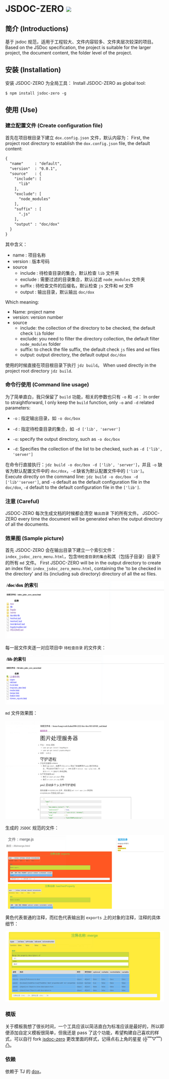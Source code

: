 JSDOC-ZERO ![](https://travis-ci.org/kahn1990/jsdoc-zero.svg?branch=master)
===========================================================================
## 简介 (Introductions)

基于 jsdoc 规范，适用于工程较大、文件内容较多、文件夹层次较深的项目。
Based on the JSDoc specification, the project is suitable for the larger project, the document content, the folder level of the project.

## 安装 (Installation)
安装 JSDOC-ZERO 为全局工具：
Install JSDOC-ZERO as global tool:

```
$ npm install jsdoc-zero -g
```

## 使用 (Use)

### 建立配置文件 (Create configuration file)

首先在项目根目录下建立 `dox.config.json` 文件，默认内容为：
First, the project root directory to establish the `dox.config.json` file, the default content:

```
{
  "name"     : "default",
  "version"  : "0.0.1",
  "source"   : {
    "include": [
      "lib"
    ],
    "exclude": [
      "node_modules"
    ],
    "suffix" : [
      ".js"
    ],
    "output" : "doc/dox"
  }
}
```

其中含义：

- name : 项目名称
- version : 版本号码
- source
    - include : 待检查目录的集合，默认检查 `lib` 文件夹
    - exclude : 需要过滤的目录集合，默认过滤 `node_modules` 文件夹
    - suffix : 待检查文件的后缀名，默认检查 `js` 文件和 `md` 文件
    - output : 输出目录，默认输出 `doc/dox`

Which meaning:

- Name: project name
- version: version number
- source
    - include: the collection of the directory to be checked, the default check `lib` folder
    - exclude: you need to filter the directory collection, the default filter `node_modules` folder
    - suffix: to check the file suffix, the default check `js` files and `md` files
    - output: output directory, the default output `doc/dox`

使用的时候直接在项目根目录下执行 `jdz build`。
When used directly in the project root directory `jdz build`.

### 命令行使用 (Command line usage)

为了简单直白，我只保留了 `build` 功能，相关的参数也只有 `-o` 和 `-d`：
In order to straightforward, I only keep the `build` function, only `-o` and `-d` related parameters:

- `-o` : 指定输出目录，如 `-o doc/box`
- `-d` : 指定待检查目录的集合，如 `-d ['lib', 'server']`

- `-o`: specify the output directory, such as `-o doc/box`
- `-d`: Specifies the collection of the list to be checked, such as `-d ['lib', 'server']`

在命令行直接执行：`jdz build -o doc/box -d ['lib', 'server']`，并且 `-o` 缺省为默认配置文件中的 `doc/dox`，`-d` 缺省为默认配置文件中的 `['lib']`。
Execute directly on the command line: `jdz build -o doc/box -d ['lib''server']`, and `-o` default as the default configuration file in the `doc/dox`, `-d` default to the default configuration file in the `['lib']`.

### 注意 (Careful)

JSDOC-ZERO 每次生成文档的时候都会清空 `输出目录` 下的所有文件。
JSDOC-ZERO every time the document will be generated when the output directory of all the documents.

### 效果图 (Sample picture)

首先 JSDOC-ZERO 会在输出目录下建立一个索引文件： `index_jsdoc_zero_menu.html`，包含`待检查目录的集合`和其（包括子目录）目录下的所有 `md` 文件。
First JSDOC-ZERO will be in the output directory to create an index file: `index_jsdoc_zero_menu.html`, containing the 'to be checked in the directory' and its (including sub directory) directory of all the `md` files.

![](./img/index_1.png)

每一层文件夹逐一对应项目中 `待检查目录` 的文件夹：

![](./img/menu_1.png)

`md` 文件效果图：

![](./img/md_1.png)

生成的 `JSDOC` 规范的文件：

![](./img/js_1.png)

黄色代表普通的注释，而红色代表输出到 `exports` 上的对象的注释，注释的具体细节：

![](./img/js_2.png)

### 模版

关于模板我想了很长时间，一个工具应该以简洁直白为标准应该是最好的，所以即便添加自定义模板很简单，但我还是 pass 了这个功能，希望构建自己喜欢的样式，可以自行 fork [jsdoc-zero](https://github.com/kahn1990/jsdoc-zero) 更改里面的样式，记得点右上角的星星 (╬▔▽▔)凸。

### 依赖
依赖于 TJ 的 [dox](https://github.com/tj/dox)。
